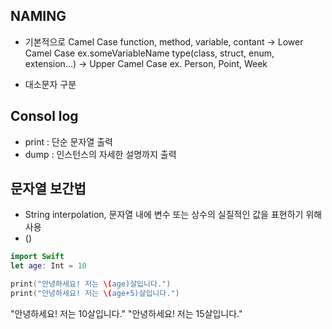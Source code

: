 ## NAMING
* 기본적으로 Camel Case 
function, method, variable, contant -> Lower Camel Case ex.someVariableName
type(class, struct, enum, extension...) -> Upper Camel Case ex. Person, Point, Week 

* 대소문자 구분

## Consol log
* print : 단순 문자열 출력
* dump : 인스턴스의 자세한 설명까지 출력

## 문자열 보간법
* String interpolation, 문자열 내에 변수 또는 상수의 실질적인 값을 표현하기 위해 사용
*  \() 

```swift
import Swift
let age: Int = 10

print("안녕하세요! 저는 \(age)살입니다.")
print("안녕하세요! 저는 \(age+5)살입니다.")

``` 
"안녕하세요! 저는 10살입니다."
"안녕하세요! 저는 15살입니다."
